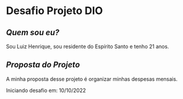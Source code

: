 # Desafio Projeto DIO

## *Quem sou eu?*
Sou Luiz Henrique, sou residente do Espírito Santo e tenho 21 anos.

## *Proposta do Projeto*
A minha proposta desse projeto é organizar minhas despesas mensais.

Iniciando desafio em: 10/10/2022
